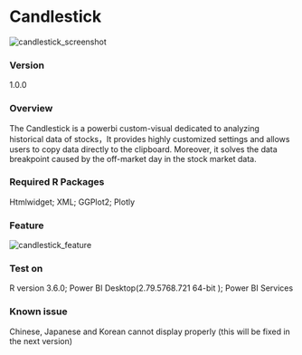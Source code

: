 # Candlestick 

     
![candlestick_screenshot](https://img-blog.csdnimg.cn/20200428145723482.png)

### Version 

1.0.0

### Overview

The Candlestick is a powerbi custom-visual dedicated to analyzing historical data of stocks，It provides highly customized settings and allows users to copy data directly to the clipboard. Moreover, it solves the data breakpoint caused by the off-market day in the stock market data.

### Required R Packages

Htmlwidget; XML; GGPlot2; Plotly

### Feature

![candlestick_feature](https://img-blog.csdnimg.cn/20200428133125923.png)

### Test on

R version 3.6.0; Power BI Desktop(2.79.5768.721 64-bit ); Power BI Services

### Known issue

Chinese, Japanese and Korean cannot display properly (this will be fixed in the next version)
